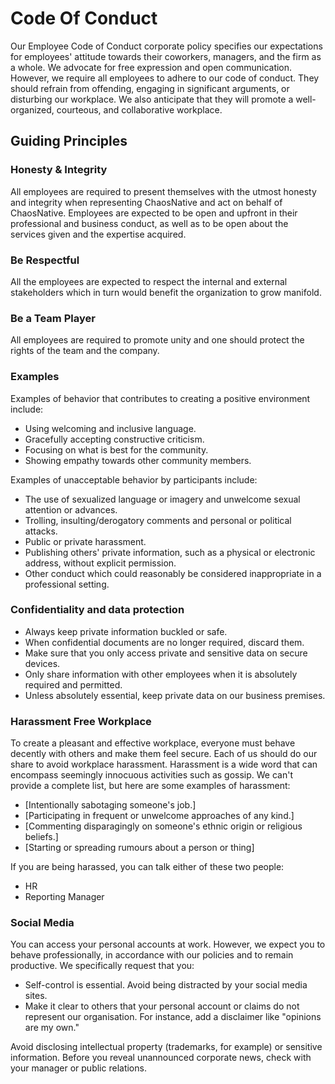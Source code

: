 # Code Of Conduct
Our Employee Code of Conduct corporate policy specifies our expectations for employees' attitude  towards their coworkers, managers, and the firm as a whole. We advocate for free expression and open communication. However, we require all employees to adhere to our code of conduct. They should refrain from offending, engaging in significant arguments, or disturbing our workplace. We also anticipate that they will promote a well-organized, courteous, and collaborative workplace.

## Guiding Principles

### Honesty & Integrity
All employees are required to present themselves with the utmost honesty and integrity when representing ChaosNative and act on behalf of ChaosNative. Employees are expected to be open and upfront in their professional and business conduct, as well as to be open about the services given and the expertise acquired.

### Be Respectful
All the employees are expected to respect the internal and external stakeholders which in turn would benefit the organization to grow manifold.

### Be a Team Player
All employees are required to promote unity and one should protect the rights of the team and the company.
### Examples

Examples of behavior that contributes to creating a positive environment include:

- Using welcoming and inclusive language.
- Gracefully accepting constructive criticism.
- Focusing on what is best for the community.
- Showing empathy towards other community members.

Examples of unacceptable behavior by participants include:

- The use of sexualized language or imagery and unwelcome sexual attention or advances.
- Trolling, insulting/derogatory comments and personal or political attacks.
- Public or private harassment.
- Publishing others' private information, such as a physical or electronic address, without explicit permission.
- Other conduct which could reasonably be considered inappropriate in a professional setting.


### Confidentiality and data protection

- Always keep private information buckled or safe.
- When confidential documents are no longer required, discard them.
- Make sure that you only access private and sensitive data on secure devices.
- Only share information with other employees when it is absolutely required and permitted.
- Unless absolutely essential, keep private data on our business premises.

### Harassment Free Workplace

To create a pleasant and effective workplace, everyone must behave decently with others and make them feel secure. Each of us should do our share to avoid workplace harassment.
Harassment is a wide word that can encompass seemingly innocuous activities such as gossip. We can't provide a complete list, but here are some examples of harassment:
- [Intentionally sabotaging someone's job.]
- [Participating in frequent or unwelcome approaches of any kind.]
- [Commenting disparagingly on someone's ethnic origin or religious beliefs.]
- [Starting or spreading rumours about a person or thing]

If you are being harassed, you can talk either of these two people:

- HR
- Reporting Manager

### Social Media

You can access your personal accounts at work. However, we expect you to behave professionally, in accordance with our policies and to remain productive. We specifically request that you:

- Self-control is essential. Avoid being distracted by your social media sites.
- Make it clear to others that your personal account or claims do not represent our organisation. For instance, add a disclaimer like "opinions are my own."

Avoid disclosing intellectual property (trademarks, for example) or sensitive information. Before you reveal unannounced corporate news, check with your manager or public relations.
